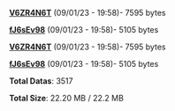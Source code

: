 [**V6ZR4N6T**](/data/V6ZR4N6T.txt) (09/01/23 - 19:58)- 7595 bytes

[**fJ6sEv98**](/data/fJ6sEv98.txt) (09/01/23 - 19:58)- 5105 bytes

[**V6ZR4N6T**](/data/V6ZR4N6T.txt) (09/01/23 - 19:58)- 7595 bytes

[**fJ6sEv98**](/data/fJ6sEv98.txt) (09/01/23 - 19:58)- 5105 bytes

**Total Datas**: 3517

**Total Size**: 22.20 MB / 22.2 MB